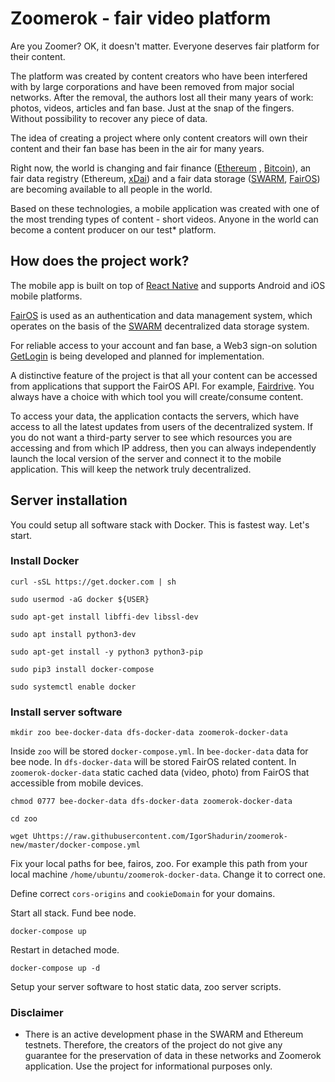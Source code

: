 # Zoomerok - fair video platform

Are you Zoomer? OK, it doesn't matter. Everyone deserves fair platform for their content.

The platform was created by content creators who have been interfered with by large corporations and have been removed
from major social networks. After the removal, the authors lost all their many years of work: photos, videos, articles
and fan base. Just at the snap of the fingers. Without possibility to recover any piece of data.

The idea of creating a project where only content creators will own their content and their fan base has been in the air
for many years.

Right now, the world is changing and fair finance ([Ethereum](https://ethereum.org/en/)
, [Bitcoin](https://bitcoin.org/en/)), an fair data registry (Ethereum, [xDai](https://www.xdaichain.com/)) and a fair
data storage ([SWARM](https://github.com/ethersphere/bee), [FairOS](https://github.com/fairDataSociety/fairOS-dfs)) are
becoming available to all people in the world.

Based on these technologies, a mobile application was created with one of the most trending types of content - short
videos. Anyone in the world can become a content producer on our test* platform.

## How does the project work?

The mobile app is built on top of [React Native](https://reactnative.dev/) and supports Android and iOS mobile
platforms.

[FairOS](https://github.com/fairDataSociety/fairOS-dfs) is used as an authentication and data management system, which
operates on the basis of the [SWARM](https://github.com/ethersphere/bee) decentralized data storage system.

For reliable access to your account and fan base, a Web3 sign-on
solution [GetLogin](https://github.com/GetLoginEth/login) is being developed and planned for implementation.

A distinctive feature of the project is that all your content can be accessed from applications that support the FairOS
API. For example, [Fairdrive](https://github.com/fairDataSociety/fairdrive-theapp). You always have a choice with which
tool you will create/consume content.

To access your data, the application contacts the servers, which have access to all the latest updates from users of the
decentralized system. If you do not want a third-party server to see which resources you are accessing and from which IP
address, then you can always independently launch the local version of the server and connect it to the mobile
application. This will keep the network truly decentralized.

## Server installation

You could setup all software stack with Docker. This is fastest way. Let's start.

###  Install Docker

`curl -sSL https://get.docker.com | sh`

`sudo usermod -aG docker ${USER}`

`sudo apt-get install libffi-dev libssl-dev`

`sudo apt install python3-dev`

`sudo apt-get install -y python3 python3-pip`

`sudo pip3 install docker-compose`

`sudo systemctl enable docker`

### Install server software

`mkdir zoo bee-docker-data dfs-docker-data zoomerok-docker-data`

Inside `zoo` will be stored `docker-compose.yml`. In `bee-docker-data` data for bee node.
In `dfs-docker-data` will be stored FairOS related content. In `zoomerok-docker-data` static cached
data (video, photo) from FairOS that accessible from mobile devices.

`chmod 0777 bee-docker-data dfs-docker-data zoomerok-docker-data`

`cd zoo`

`wget Uhttps://raw.githubusercontent.com/IgorShadurin/zoomerok-new/master/docker-compose.yml`

Fix your local paths for bee, fairos, zoo. For example this path from your local
machine `/home/ubuntu/zoomerok-docker-data`. Change it to correct one.

Define correct `cors-origins` and `cookieDomain` for your domains.

Start all stack. Fund bee node.

`docker-compose up`

Restart in detached mode.

`docker-compose up -d`

Setup your server software to host static data, zoo server scripts.

### Disclaimer

* There is an active development phase in the SWARM and Ethereum testnets. Therefore, the creators of the project do not
  give any guarantee for the preservation of data in these networks and Zoomerok application. Use the project for
  informational purposes only.
